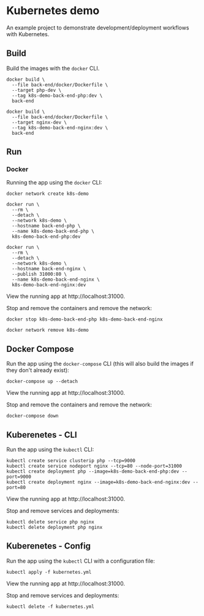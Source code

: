 # Kubernetes demo

An example project to demonstrate development/deployment workflows with Kubernetes.

## Build

Build the images with the `docker` CLI.

```
docker build \
  --file back-end/docker/Dockerfile \
  --target php-dev \
  --tag k8s-demo-back-end-php:dev \
  back-end

docker build \
  --file back-end/docker/Dockerfile \
  --target nginx-dev \
  --tag k8s-demo-back-end-nginx:dev \
  back-end
```

## Run

### Docker

Running the app using the `docker` CLI:

```
docker network create k8s-demo

docker run \
  --rm \
  --detach \
  --network k8s-demo \
  --hostname back-end-php \
  --name k8s-demo-back-end-php \
  k8s-demo-back-end-php:dev

docker run \
  --rm \
  --detach \
  --network k8s-demo \
  --hostname back-end-nginx \
  --publish 31000:80 \
  --name k8s-demo-back-end-nginx \
  k8s-demo-back-end-nginx:dev
```

View the running app at http://localhost:31000.

Stop and remove the containers and remove the network:

```
docker stop k8s-demo-back-end-php k8s-demo-back-end-nginx

docker network remove k8s-demo
```

## Docker Compose

Run the app using the `docker-compose` CLI (this will also build the images if they don't already exist):

```
docker-compose up --detach
```

View the running app at http://localhost:31000.

Stop and remove the containers and remove the network:

```
docker-compose down
```

## Kuberenetes - CLI

Run the app using the `kubectl` CLI:

```
kubectl create service clusterip php --tcp=9000
kubectl create service nodeport nginx --tcp=80 --node-port=31000
kubectl create deployment php --image=k8s-demo-back-end-php:dev --port=9000
kubectl create deployment nginx --image=k8s-demo-back-end-nginx:dev --port=80
```

View the running app at http://localhost:31000.

Stop and remove services and deployments:

```
kubectl delete service php nginx
kubectl delete deployment php nginx
```

## Kuberenetes - Config

Run the app using the `kubectl` CLI with a configuration file:

```
kubectl apply -f kubernetes.yml
```

View the running app at http://localhost:31000.

Stop and remove services and deployments:

```
kubectl delete -f kubernetes.yml
```
